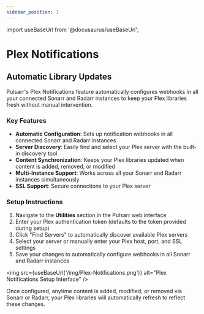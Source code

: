 ```yaml
---
sidebar_position: 3
---
```


import useBaseUrl from '@docusaurus/useBaseUrl';

# Plex Notifications

## Automatic Library Updates

Pulsarr's Plex Notifications feature automatically configures webhooks in all your connected Sonarr and Radarr instances to keep your Plex libraries fresh without manual intervention.

### Key Features

- **Automatic Configuration**: Sets up notification webhooks in all connected Sonarr and Radarr instances
- **Server Discovery**: Easily find and select your Plex server with the built-in discovery tool
- **Content Synchronization**: Keeps your Plex libraries updated when content is added, removed, or modified
- **Multi-Instance Support**: Works across all your Sonarr and Radarr instances simultaneously
- **SSL Support**: Secure connections to your Plex server

### Setup Instructions

1. Navigate to the **Utilities** section in the Pulsarr web interface
2. Enter your Plex authentication token (defaults to the token provided during setup)
3. Click "Find Servers" to automatically discover available Plex servers
4. Select your server or manually enter your Plex host, port, and SSL settings
5. Save your changes to automatically configure webhooks in all Sonarr and Radarr instances

<img src={useBaseUrl('/img/Plex-Notifications.png')} alt="Plex Notifications Setup Interface" />

Once configured, anytime content is added, modified, or removed via Sonarr or Radarr, your Plex libraries will automatically refresh to reflect these changes.